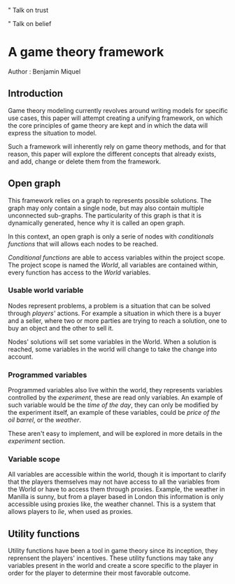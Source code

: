" Talk on trust

" Talk on belief


# A game theory framework 

Author : Benjamin Miquel

## Introduction

Game theory modeling currently revolves around writing models for specific use
cases, this paper will attempt creating a unifying framework, on which the core
principles of game theory are kept and in which the data will express the
situation to model.

Such a framework will inherently rely on game theory methods, and for that
reason, this paper will explore the different concepts that already exists, and
add, change or delete them from the framework.

## Open graph

This framework relies on a graph to represents possible solutions.  The graph
may only contain a single node, but may also contain multiple unconnected
sub-graphs. The particularity of this graph is that it is dynamically generated,
hence why it is called an open graph.

In this context, an open graph is only a serie of nodes with _conditionals
functions_ that will allows each nodes to be reached.

_Conditional functions_ are able to access variables within the project scope.
The project scope is named the _World_, all variables are contained within,
every function has access to the _World_ variables.

### Usable world variable

Nodes represent problems, a problem is a situation that can be solved through
_players'_ actions. For example a situation in which there is a buyer and a
seller, where two or more parties are trying to reach a solution, one to buy an
object and the other to sell it.

Nodes' solutions will set some variables in the World. When a solution is
reached, some variables in the world will change to take the change into
account.

### Programmed variables

Programmed variables also live within the world, they represents variables
controlled by the _experiment_, these are read only variables. An example of
such variable would be the _time of the day_, they can only be modified by the
experiment itself, an example of these variables, could be _price of the oil
barrel_, or the _weather_.

These aren't easy to implement, and will be explored in more details in the
_experiment_ section.

### Variable scope

All variables are accessible within the world, though it is important to clarify
that the players themselves may not have access to all the variables from the
World or have to access them through proxies. Example, the weather in Manilla is
sunny, but from a player based in London this information is only accessible
using proxies like, the weather channel. This is a system that allows players to
_lie_, when used as proxies.

## Utility functions

Utility functions have been a tool in game theory since its inception, they
reprensent the players' incentives. These utility functions may take any
variables present in the world and create a score specific to the player in
order for the player to determine their most favorable outcome.

